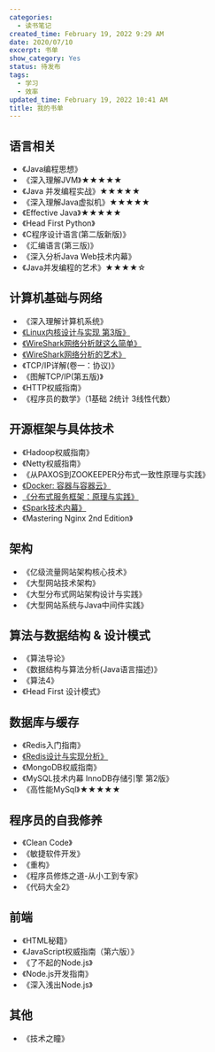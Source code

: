 ```yaml
---
categories:
  - 读书笔记
created_time: February 19, 2022 9:29 AM
date: 2020/07/10
excerpt: 书单
show_category: Yes
status: 待发布
tags:
  - 学习
  - 效率
updated_time: February 19, 2022 10:41 AM
title: 我的书单
---
```



## 语言相关

- 《Java编程思想》
- 《深入理解JVM》★★★★★
- 《Java 并发编程实战》★★★★★
- 《深入理解Java虚拟机》★★★★★
- 《Effective Java》★★★★★
- 《Head First Python》
- 《C程序设计语言(第二版新版)》
- 《汇编语言(第三版)》
- 《深入分析Java Web技术内幕》
- 《Java并发编程的艺术》★★★★☆

## 计算机基础与网络

- 《深入理解计算机系统》
- [《Linux内核设计与实现 第3版》](http://book.douban.com/subject/6097773/)
- [《WireShark网络分析就这么简单》](http://book.douban.com/subject/26268767/)
- [《WireShark网络分析的艺术》](http://book.douban.com/subject/26710788/)
- 《TCP/IP详解(卷一：协议)》
- 《图解TCP/IP(第五版)》
- 《HTTP权威指南》
- 《程序员的数学》（1基础 2统计 3线性代数）

## 开源框架与具体技术

- 《Hadoop权威指南》
- 《Netty权威指南》
- 《从PAXOS到ZOOKEEPER分布式一致性原理与实践》
- [《Docker: 容器与容器云》](http://book.douban.com/subject/26593175/)
- [《分布式服务框架：原理与实践》](http://book.douban.com/subject/26702824/)
- [《Spark技术内幕》](http://book.douban.com/subject/26649141/)
- 《Mastering Nginx 2nd Edition》

## 架构

- 《亿级流量网站架构核心技术》
- 《大型网站技术架构》
- 《大型分布式网站架构设计与实践》
- 《大型网站系统与Java中间件实践》

## 算法与数据结构 & 设计模式

- 《算法导论》
- 《数据结构与算法分析(Java语言描述)》
- 《算法4》
- 《Head First 设计模式》

## 数据库与缓存

- 《Redis入门指南》
- [《Redis设计与实现分析》](http://book.douban.com/subject/25900156/)
- 《MongoDB权威指南》
- 《MySQL技术内幕 InnoDB存储引擎 第2版》
- 《高性能MySql》★★★★★

## 程序员的自我修养

- 《Clean Code》
- 《敏捷软件开发》
- 《重构》
- 《程序员修炼之道-从小工到专家》
- 《代码大全2》

## 前端

- 《HTML秘籍》
- 《JavaScript权威指南（第六版）》
- 《了不起的Node.js》
- 《Node.js开发指南》
- 《深入浅出Node.js》

## 其他

- 《技术之瞳》